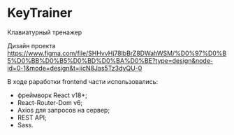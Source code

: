 # KeyTrainer
Клавиатурный тренажер 

Дизайн проекта 
https://www.figma.com/file/SHHvvHj78lbBrZ8DWahWSM/%D0%97%D0%B5%D0%BB%D0%B5%D0%BD%D0%BA%D0%BE?type=design&node-id=0-1&mode=design&t=iicN8Jas5Tz3dyQU-0

В ходе раработки frontend части использовались: 
- фреймворк React v18+;
- React-Router-Dom v6;
- Axios для запросов на сервер;
- REST API;
- Sass.
  
